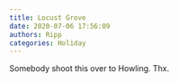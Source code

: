 ```yaml
---
title: Locust Grove
date: 2020-07-06 17:56:09
authors: Ripp
categories: Holiday
---
```


 Somebody shoot this over to Howling.
Thx.